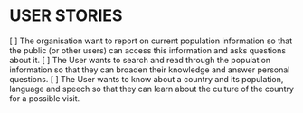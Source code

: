 # USER STORIES
\[ \] The organisation want to report on current population information so that the public (or other users) can access this information and asks questions about it.
\[ \] The User wants to search and read through the population information so that they can broaden their knowledge and answer personal questions.
\[ \] The User wants to know about a country and its population, language and speech so that they can learn about the culture of the country for a possible visit.

